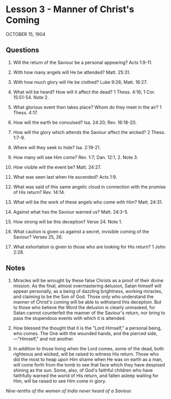 # Lesson 3 - Manner of Christ's Coming

OCTOBER 15, 1904

## Questions

1. Will the return of the Saviour be a personal appearing? Acts 1:9-11.

2. With how many angels will He be attended? Matt. 25:31.

3. With how much glory will He be clothed? Luke 9:26; Matt. 16:27.

4. What will be heard? How will it affect the dead? 1 Thess. 4:16; 1 Cor. 15:51-54. Note 2.

5. What glorious event then takes place? Whom do they meet in the air? 1 Thess. 4:17.

6. How will the earth be convulsed? Isa. 24:20; Rev. 16:18-20.

7. How will the glory which attends the Saviour affect the wicked? 2 Thess. 1:7-9.

8. Where will they seek to hide? Isa. 2:19-21.

9. How many will see Him come? Rev. 1:7; Dan. 12:1, 2. Note 3.

10. How visible will the event be? Matt. 24:27.

11. What was seen last when He ascended? Acts 1:9.

12. What was said of this same angelic cloud in connection with the promise of His return? Rev. 14:14.

13. What will be the work of these angels who come with Him? Matt. 24:31.

14. Against what has the Saviour warned us? Matt. 24:3-5.

15. How strong will be this deception? Verse 24. Note 1.

16. What caution is given us against a secret, invisible coming of the Saviour? Verses 25, 26.

17. What exhortation is given to those who are looking for His return? 1 John 2:28.

## Notes

1. Miracles will be wrought by these false Christs as a proof of their divine mission. As the final, almost overmastering delusion, Satan himself will appear personally, as a being of dazzling brightness, working miracles, and claiming to be the Son of God. Those only who understand the manner of Christ's coming will be able to withstand this deception. But to those who believe the Word the delusion is clearly unmasked, for Satan cannot counterfeit the manner of the Saviour's return, nor bring to pass the stupendous events with which it is attended.

2. How blessed the thought that it is the "Lord Himself," a personal being, who comes. The One with the wounded hands, and the pierced side,—"Himself," and not another.

3. In addition to those living when the Lord comes, some of the dead, both righteous and wicked, will be raised to witness His return. Those who did the most to heap upon Him shame when He was on earth as a man, will come forth from the tomb to see that face which they have despised shining as the sun. Some, also, of God's faithful children who have faithfully warned the world of His return, and fallen asleep waiting for Him, will be raised to see Him come in glory.

*Nine-tenths of the women of India never heard of a Saviour.*